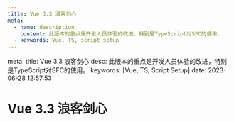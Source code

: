 ```yaml
---
title: Vue 3.3 浪客剑心
meta:
  - name: description
    content: 此版本的重点是开发人员体验的改进，特别是TypeScript对SFC的使用。
  - keywords: Vue, TS, script setup
---
```


<route lang="yaml">
meta:
  title: Vue 3.3 浪客剑心
  desc: 此版本的重点是开发人员体验的改进，特别是TypeScript对SFC的使用。
  keywords: [Vue, TS, Script Setup]
  date: 2023-06-28 12:57:53
</route>

# Vue 3.3 浪客剑心
